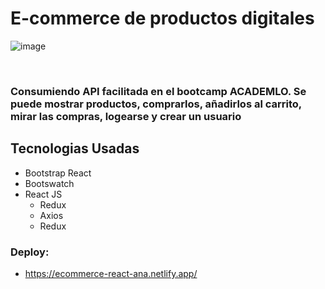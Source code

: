 # E-commerce de productos digitales

![image](https://i.postimg.cc/yY5HR84Z/shoopad.jpg)

<br/>
<h3>Consumiendo API facilitada en el bootcamp ACADEMLO. Se puede mostrar productos, comprarlos, añadirlos al carrito, mirar las compras, logearse y crear un usuario</h3>

## Tecnologias Usadas
- Bootstrap React
- Bootswatch
- React JS
  - Redux
  - Axios
  - Redux

### Deploy: 
- https://ecommerce-react-ana.netlify.app/